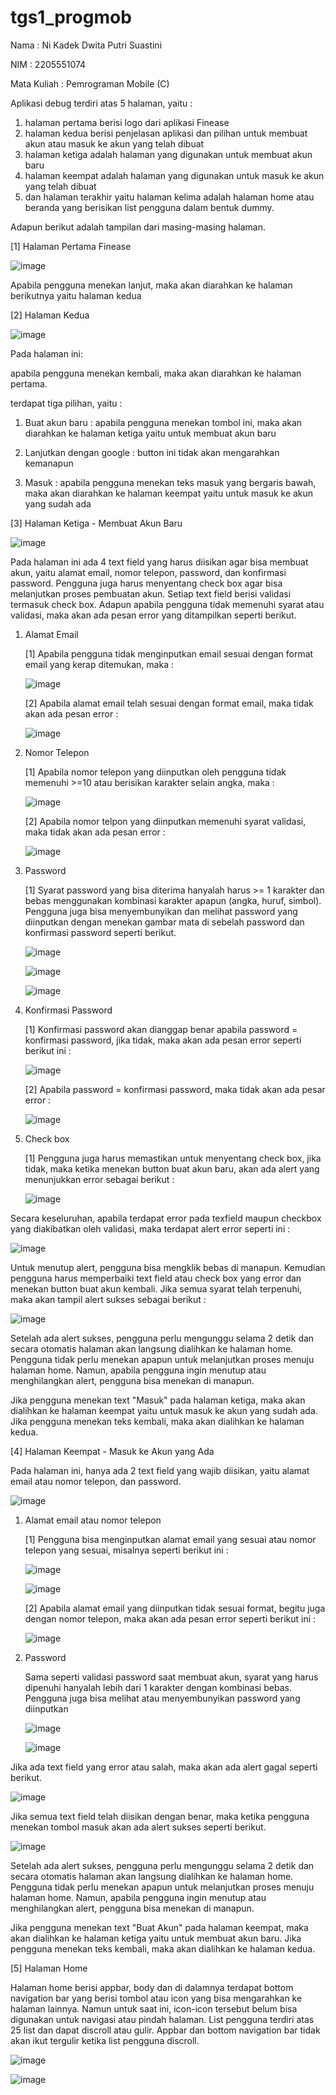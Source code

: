 # tgs1_progmob

Nama : Ni Kadek Dwita Putri Suastini

NIM : 2205551074

Mata Kuliah : Pemrograman Mobile (C)

Aplikasi debug terdiri atas 5 halaman, yaitu :
1. halaman pertama berisi logo dari aplikasi Finease
2. halaman kedua berisi penjelasan aplikasi dan pilihan untuk membuat akun atau masuk ke akun yang telah dibuat
3. halaman ketiga adalah halaman yang digunakan untuk membuat akun baru
4. halaman keempat adalah halaman yang digunakan untuk masuk ke akun yang telah dibuat
5. dan halaman terakhir yaitu halaman kelima adalah halaman home atau beranda yang berisikan list pengguna dalam bentuk dummy.

   
Adapun berikut adalah tampilan dari masing-masing halaman.
   
[1] Halaman Pertama Finease

   ![image](https://github.com/DwitabPutri/Pemrograman_Mobile-Tugas1/assets/114004174/c9d3e90a-fe9c-4c9f-a0ff-47870c99440f)

Apabila pengguna menekan lanjut, maka akan diarahkan ke halaman berikutnya yaitu halaman kedua

[2] Halaman Kedua

![image](https://github.com/DwitabPutri/Pemrograman_Mobile-Tugas1/assets/114004174/8aaf48f4-ab99-4ff0-832d-1980df8b2a84)

Pada halaman ini:

  apabila pengguna menekan kembali, maka akan diarahkan ke halaman pertama.
  
  terdapat tiga pilihan, yaitu :
  
  1. Buat akun baru : apabila pengguna menekan tombol ini, maka akan diarahkan ke halaman ketiga yaitu untuk membuat akun baru
    
  2. Lanjutkan dengan google : button ini tidak akan mengarahkan kemanapun
    
  3. Masuk : apabila pengguna menekan teks masuk yang bergaris bawah, maka akan diarahkan ke halaman keempat yaitu untuk masuk ke akun yang sudah ada
    
[3] Halaman Ketiga - Membuat Akun Baru

![image](https://github.com/DwitabPutri/Pemrograman_Mobile-Tugas1/assets/114004174/05ebb24b-8e9f-4930-ad81-c2db940fe4f3)

Pada halaman ini ada 4 text field yang harus diisikan agar bisa membuat akun, yaitu alamat email, nomor telepon, password, dan konfirmasi password. Pengguna juga harus menyentang check box agar bisa melanjutkan proses pembuatan akun. Setiap text field berisi validasi termasuk check box. Adapun apabila pengguna tidak memenuhi syarat atau validasi, maka akan ada pesan error yang ditampilkan seperti berikut.

  1. Alamat Email
     
     [1] Apabila pengguna tidak menginputkan email sesuai dengan format email yang kerap ditemukan, maka :
     
     ![image](https://github.com/DwitabPutri/Pemrograman_Mobile-Tugas1/assets/114004174/260ce472-bfed-44fd-96e1-b61b1b10ec20)

     [2] Apabila alamat email telah sesuai dengan format email, maka tidak akan ada pesan error :

     ![image](https://github.com/DwitabPutri/Pemrograman_Mobile-Tugas1/assets/114004174/fa1aca92-5408-42ad-8364-daad896401bd)
     

  3. Nomor Telepon
     
     [1] Apabila nomor telepon yang diinputkan oleh pengguna tidak memenuhi >=10  atau berisikan karakter selain angka, maka :

     ![image](https://github.com/DwitabPutri/Pemrograman_Mobile-Tugas1/assets/114004174/a0a4dfbd-e7cb-476c-9767-3a87084ef616)

     [2] Apabila nomor telpon yang diinputkan memenuhi syarat validasi, maka tidak akan ada pesan error :

     ![image](https://github.com/DwitabPutri/Pemrograman_Mobile-Tugas1/assets/114004174/2b93301c-c0c4-4068-bec3-c9a6d0b2c434)

     
  4. Password
     
     [1] Syarat password yang bisa diterima hanyalah harus >= 1 karakter dan bebas menggunakan kombinasi karakter apapun (angka, huruf, simbol). Pengguna juga bisa menyembunyikan dan                 melihat password yang diinputkan dengan menekan gambar mata di sebelah password dan konfirmasi password seperti berikut.

     ![image](https://github.com/DwitabPutri/Pemrograman_Mobile-Tugas1/assets/114004174/a0340735-78bb-41c5-887e-4e75ae3b4439)

     ![image](https://github.com/DwitabPutri/Pemrograman_Mobile-Tugas1/assets/114004174/07c3e86e-96c6-4dc7-adb3-e06a1322d4d2)

     ![image](https://github.com/DwitabPutri/Pemrograman_Mobile-Tugas1/assets/114004174/24764c02-816d-485f-954a-0eaf2c5994ac)


  5. Konfirmasi Password
     
     [1] Konfirmasi password akan dianggap benar apabila password = konfirmasi password, jika tidak, maka akan ada pesan error seperti berikut ini :

     ![image](https://github.com/DwitabPutri/Pemrograman_Mobile-Tugas1/assets/114004174/0256d4f5-f088-49d4-868e-367bc3551d0e)

     [2] Apabila password = konfirmasi password, maka tidak akan ada pesar error :

     ![image](https://github.com/DwitabPutri/Pemrograman_Mobile-Tugas1/assets/114004174/afa2208e-df76-4f15-999f-4a417ce82519)
     
  6. Check box
     
     [1] Pengguna juga harus memastikan untuk menyentang check box, jika tidak, maka ketika menekan button buat akun baru, akan ada alert yang menunjukkan error sebagai berikut :

     ![image](https://github.com/DwitabPutri/Pemrograman_Mobile-Tugas1/assets/114004174/9c8cf089-5cdc-4827-a0a8-a89a02ad6cd3)

Secara keseluruhan, apabila terdapat error pada texfield maupun checkbox yang diakibatkan oleh validasi, maka terdapat alert error seperti ini :

![image](https://github.com/DwitabPutri/Pemrograman_Mobile-Tugas1/assets/114004174/33796215-4797-4e79-a523-e0247a4ae458)

Untuk menutup alert, pengguna bisa mengklik bebas di manapun. Kemudian pengguna harus memperbaiki text field atau check box yang error dan menekan button buat akun kembali. Jika semua syarat telah terpenuhi, maka akan tampil alert sukses sebagai berikut :

![image](https://github.com/DwitabPutri/Pemrograman_Mobile-Tugas1/assets/114004174/ea942857-60a6-4fea-b0ed-7afbce4db4c0)

Setelah ada alert sukses, pengguna perlu mengunggu selama 2 detik dan secara otomatis halaman akan langsung dialihkan ke halaman home. Pengguna tidak perlu menekan apapun untuk melanjutkan proses menuju halaman home. Namun, apabila pengguna ingin menutup atau menghilangkan alert, pengguna bisa menekan di manapun.

Jika pengguna menekan text "Masuk" pada halaman ketiga, maka akan dialihkan ke halaman keempat yaitu untuk masuk ke akun yang sudah ada. Jika pengguna menekan teks kembali, maka akan dialihkan ke halaman kedua.

[4] Halaman Keempat - Masuk ke Akun yang Ada

Pada halaman ini, hanya ada 2 text field yang wajib diisikan, yaitu alamat email atau nomor telepon, dan password.

![image](https://github.com/DwitabPutri/Pemrograman_Mobile-Tugas1/assets/114004174/e7ab953a-db7e-4aaa-855b-b77f7a7d8a34)

  1. Alamat email atau nomor telepon
     
     [1] Pengguna bisa menginputkan alamat email yang sesuai atau nomor telepon yang sesuai, misalnya seperti berikut ini :
  
     ![image](https://github.com/DwitabPutri/Pemrograman_Mobile-Tugas1/assets/114004174/d3e5c958-0914-4524-8405-84d6172023fc)
  
     ![image](https://github.com/DwitabPutri/Pemrograman_Mobile-Tugas1/assets/114004174/d16bdd89-b6ff-4225-95cd-c339f8b17fcc)
  
     [2] Apabila alamat email yang diinputkan tidak sesuai format, begitu juga dengan nomor telepon, maka akan ada pesan error seperti berikut ini :
  
     ![image](https://github.com/DwitabPutri/Pemrograman_Mobile-Tugas1/assets/114004174/0a99829f-40bd-4059-870f-1c8650f50f79)
  
  2. Password
  
     Sama seperti validasi password saat membuat akun, syarat yang harus dipenuhi hanyalah lebih dari 1 karakter dengan kombinasi bebas. Pengguna juga bisa melihat atau menyembunyikan password       yang diinputkan
  
     ![image](https://github.com/DwitabPutri/Pemrograman_Mobile-Tugas1/assets/114004174/537fbe28-68e9-4420-89d5-a845e47f4eb6)
  
     ![image](https://github.com/DwitabPutri/Pemrograman_Mobile-Tugas1/assets/114004174/79295840-f773-43f4-bd4d-40cf297a5503)

Jika ada text field yang error atau salah, maka akan ada alert gagal seperti berikut.

![image](https://github.com/DwitabPutri/Pemrograman_Mobile-Tugas1/assets/114004174/b2a6921c-4da3-43cf-a714-8ebfb35719dc)

Jika semua text field telah diisikan dengan benar, maka ketika pengguna menekan tombol masuk akan ada alert sukses seperti berikut.

![image](https://github.com/DwitabPutri/Pemrograman_Mobile-Tugas1/assets/114004174/4ff846cd-2f22-4c33-9992-3a5c4d483214)

Setelah ada alert sukses, pengguna perlu mengunggu selama 2 detik dan secara otomatis halaman akan langsung dialihkan ke halaman home. Pengguna tidak perlu menekan apapun untuk melanjutkan proses menuju halaman home. Namun, apabila pengguna ingin menutup atau menghilangkan alert, pengguna bisa menekan di manapun.

Jika pengguna menekan text "Buat Akun" pada halaman keempat, maka akan dialihkan ke halaman ketiga yaitu untuk membuat akun baru. Jika pengguna menekan teks kembali, maka akan dialihkan ke halaman kedua.

[5] Halaman Home

Halaman home berisi appbar, body dan di dalamnya terdapat bottom navigation bar yang berisi tombol atau icon yang bisa mengarahkan ke halaman lainnya. Namun untuk saat ini, icon-icon tersebut belum bisa digunakan untuk navigasi atau pindah halaman. List pengguna terdiri atas 25 list dan dapat discroll atau gulir. Appbar dan bottom navigation bar tidak akan ikut tergulir ketika list pengguna discroll.

![image](https://github.com/DwitabPutri/Pemrograman_Mobile-Tugas1/assets/114004174/0c011c3a-fabf-4c37-9fab-798d35fc3775)

![image](https://github.com/DwitabPutri/Pemrograman_Mobile-Tugas1/assets/114004174/cf6b222e-a686-4095-9123-bb8df39e492d)



